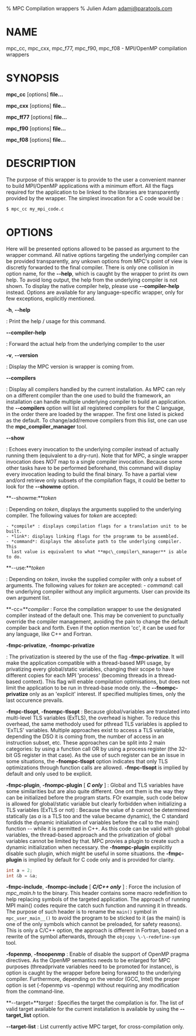 % MPC Compilation wrappers
% Julien Adam <adamj@paratools.com>

# NAME

mpc\_cc, mpc\_cxx, mpc\_f77, mpc\_f90, mpc\_f08 - MPI/OpenMP compilation wrappers

# SYNOPSIS

**mpc\_cc** \[options\] **file...**

**mpc\_cxx** \[options\] **file...**

**mpc\_ff77** \[options\] **file...**

**mpc\_f90** \[options\] **file...**

**mpc\_f08** \[options\] **file...**

# DESCRIPTION

The purpose of this wrapper is to provide to the user a convenient manner to
build MPI/OpenMP applications with a minimum effort. All the flags required for
the application to be linked to the libraries are transparently provided by the
wrapper. The simplest invocation for a C code would be :

```sh
$ mpc_cc my_mpi_code.c
```

# OPTIONS

Here will be presented options allowed to be passed as argument to the wrapper
command. All native options targeting the underlying compiler can be provided
transparently, any unkown options from MPC's point of view is discretly
forwarded to the final compiler. There is only one collision in option name, for
the **\-\-help**, which is caught by the wrapper to print its own help. To avoid
long output, the help from the underlying compiler is not shown. To display the
native compiler help, please use **\-\-compiler-help** instead. Options are
available for any language-specific wrapper, only for few exceptions, explicitly
mentioned.

**-h**, **\-\-help**

: Print the help / usage for this command.

**\-\-compiler-help**

: Forward the actual help from the underlying compiler to the user

**-v**, **\-\-version**

: Display the MPC version is wrapper is coming from.

**\-\-compilers**

: Display all compilers handled by the current installation. As MPC can rely on
a different compiler than the one used to build the framework, an installation
can handle multiple underlying compiler to build an application. the
**\-\-compilers** option will list all registered compilers for the C language,
in the order there are loaded by the wrapper. The first one listed is picked as
the default. To change/add/remove compilers from this list, one can use the
**mpc\_compiler\_manager** tool.

**\-\-show**

: Echoes every invocation to the underlying compiler instead of actually running
them (equivalent to a dry-run). Note that for MPC, a single wrapper invocation
does *NOT* map to a single compiler invocation. Because some other tasks have to
be performed beforehand, this command will display every invocation leading to
build the final binary. To have a partial view and/ord retrieve only subsets of
the compilafion flags, it could be better to look for the **\-\-showme** option.

**\-\-showme:***token*

: Depending on *token*, displays the arguments supplied to the underlying
compiler. The following values for *token* are accepted:

    - *compile* : displays compilation flags for a translation unit to be built.
    - *link*: displays linking flags for the programm to be assembled.
    - *command*: displays the absolute path to the underlying compiler. This
      last value is equivalent to what **mpc\_compiler\_manager** is able to do.

**\-\-use:***token*

: Depending on *token*, invoke the supplied compiler with only a subset of
arguments. The following values for *token* are accepted:
    - *command*: call the underlying compiler without any implicit arguments.
      User can provide its own argument list.

**-cc=***compiler*
: Force the compilation wrapper to use the designated compiler instead of the
default one. This may be convenient to punctually override the compiler
management, avoiding the pain to change the default compiler back and forth.
Even if the option mention 'cc', it can be used for any language, like C++ and
Fortran.

**-fmpc-privatize**, **-fnompc-privatize**

: The privatization is steered by the use of the flag **-fmpc-privatize**. It
will make the application compatible with a thread-based MPI usage, by
privatizing every global/static variables, changing their scope to have
different copies for each MPI 'process' (becoming threads in a thread-based
context). This flag will enable compilation optimisations, but does not limit
the application to be run in thread-base mode only. the **\-\-fnompc-privatize**
only as an 'explicit' interest. If specified multiples times, only the last
occurence prevails.

**-fmpc-tlsopt**, **-fnompc-tlsopt**
: Because global/variables are translated into multi-level TLS variables
(ExTLS), the overhead is higher. To reduce this overhead, the same methodoly
used for pthread TLS variables is applied to 'ExTLS' variables. Multiple
approaches exist to access a TLS variable, depending the DSO it is coming from,
the number of access in an instruction subset, etc. These approaches can be
split into 2 main categories: by using a function call OR by using a process
register (the 32-bit GS register in that case). As the use of such register
can be an issue in some situations, the **-fnompc-tlsopt** option indicates that
only TLS optimizations through function calls are allowed. **-fmpc-tlsopt** is
implied by default and only used to be explicit.

**-fmpc-plugin**, **-fnompc-plugin** [ __*C only*__ ]
: Global and TLS variables have some similarities but are also quite different.
One ont them is the way they can be initialized before the program starts. FOr
example, such code below is allowed for global/static variable but clearly
forbidden when initializing a TLS variables (ExTLS or not) : Because the value
of *b* cannot be determined statically (as *a* is a TLS too and the value became
dynamic), the C standard fordids the dynamic initialiation of variables before
the call to the main() function -- while it is permitted in C++. As this code
can be valid with global variables, the thread-based approach and the
privatization of global variables cannot be limited by that. MPC provies a
plugin to create such a dynamic initialization when necessary. the
**-fnompc-plugin** explicitly disable such plugin, which might be useful in some
situations. the **-fmpc-plugin** is implied by default for C code only and is
provided for clarity.
```c
int a = 2;
int &b = &a;
```

**-fmpc-include**, **-fnompc-include** [ __*C/C++ only*__ ]
: Force the inclusion of *mpc_main.h* to the binary. This header contains some
macro redefinition to help replacing symbols of the targeted application. The
approach of running MPI main() codes require the catch such function and running
it in threads. The purpose of such header is to rename the `main()` symbol in
`mpc_user_main__()` to avoid the program to be sticked to it (as the main() is
one of the only symbols which cannot be preloaded, for safety reasons).
This is only a C/C++ option, the approach is different in Fortran, based on a
rewrite of the symbol afterwards, through the `objcopy \-\-redefine-sym` tool.

**-fopenmp**, **-fnoopenmp**
: Enable of disable the support of OpenMP pragma directives. As the OpenMP
semantics needs to be enlarged for MPC purposes (threadprivate variables need to
be promoted for instance), is option is caught by the wrapper before being
forwared to the underlying compiler. Furthermore, depending on the vendor (GCC,
Intel) the proper option is set (-fopenmp vs -openmp) without requiring any
modification from the command-line.

**\-\-target=***target*
: Specifies the target the compilation is for. The list of valid target
available for the current installation is available by using the
**\-\-target\_list** option.

**\-\-target-list**
: List currently active MPC target, for cross-compilation only.
